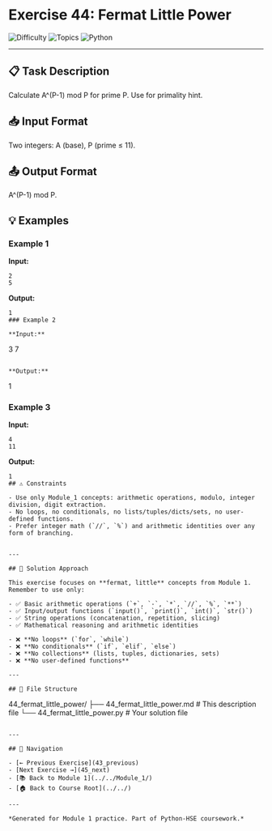 # Exercise 44: Fermat Little Power

![Difficulty](https://img.shields.io/badge/Difficulty-Module%201-green)
![Topics](https://img.shields.io/badge/Topics-fermat%2C%20little-blue)
![Python](https://img.shields.io/badge/Python-Module%201%20Concepts-yellow)

---

## 📋 Task Description

Calculate A^(P-1) mod P for prime P. Use for primality hint.
## 📥 Input Format

Two integers: A (base), P (prime ≤ 11).
## 📤 Output Format

A^(P-1) mod P.
## 💡 Examples

### Example 1

**Input:**
```
2
5
```

**Output:**
```
1
### Example 2

**Input:**
```
3
7
```

**Output:**
```
1
### Example 3

**Input:**
```
4
11
```

**Output:**
```
1
## ⚠️ Constraints

- Use only Module_1 concepts: arithmetic operations, modulo, integer division, digit extraction.
- No loops, no conditionals, no lists/tuples/dicts/sets, no user-defined functions.
- Prefer integer math (`//`, `%`) and arithmetic identities over any form of branching.


---

## 🎯 Solution Approach

This exercise focuses on **fermat, little** concepts from Module 1. Remember to use only:

- ✅ Basic arithmetic operations (`+`, `-`, `*`, `//`, `%`, `**`)
- ✅ Input/output functions (`input()`, `print()`, `int()`, `str()`)
- ✅ String operations (concatenation, repetition, slicing)
- ✅ Mathematical reasoning and arithmetic identities

- ❌ **No loops** (`for`, `while`)
- ❌ **No conditionals** (`if`, `elif`, `else`)
- ❌ **No collections** (lists, tuples, dictionaries, sets)
- ❌ **No user-defined functions**

---

## 📁 File Structure
```
44_fermat_little_power/
├── 44_fermat_little_power.md     # This description file
└── 44_fermat_little_power.py     # Your solution file
```

---

## 🔗 Navigation

- [← Previous Exercise](43_previous) 
- [Next Exercise →](45_next)
- [📚 Back to Module 1](../../Module_1/)
- [🏠 Back to Course Root](../../)

---

*Generated for Module 1 practice. Part of Python-HSE coursework.*
